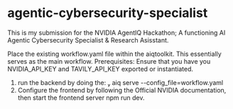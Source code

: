 # agentic-cybersecurity-specialist
This is my submission for the NVIDIA AgentIQ Hackathon; A functioning AI Agentic Cybersecurity Specialist &amp; Research Asisstant.

Place the existing workflow.yaml file within the aiqtoolkit. This essentially serves as the main workflow. 
Prerequisites: Ensure that you have you NVIDIA_API_KEY and TAVILY_API_KEY exported or instantiated. 
  1. run the backend by doing the:  aiq serve --config_file=workflow.yaml
  2. Configure the frontend by following the Official NVIDIA documentation, then start the frontend server npm run dev.
